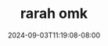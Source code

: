 --- 
title: "rarah omk"
description: "    rarah omk tiktok video full terbaru"
date: 2024-09-03T11:19:08-08:00
file_code: "lc637pxoiwao"
draft: false
cover: "pti0vyt8rjio2vls.jpg"
tags: ["rarah", "omk", "bokep-indo", "bokep-viral", "bokep-ig"]
length: 1463
fld_id: "1391199"
foldername: ".RARAHUKHTIHIJAB35Video"
categories: [".RARAHUKHTIHIJAB35Video"]
views: 63
---